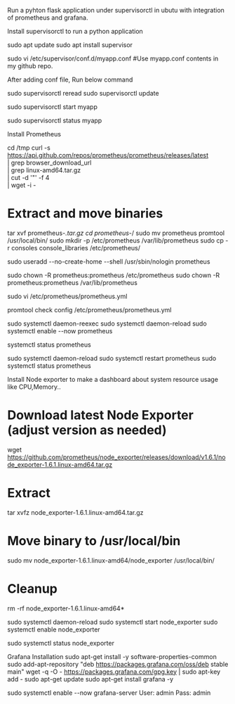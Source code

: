 Run a pyhton flask application under supervisorctl in ubutu with integration of prometheus and grafana.








Install supervisorctl to run a python application

sudo apt update
sudo apt install supervisor

sudo vi /etc/supervisor/conf.d/myapp.conf  #Use myapp.conf contents in my github repo.


After adding conf file, Run below command

sudo supervisorctl reread
sudo supervisorctl update

sudo supervisorctl start myapp

sudo supervisorctl status myapp

Install Prometheus

cd /tmp
curl -s https://api.github.com/repos/prometheus/prometheus/releases/latest \
  | grep browser_download_url \
  | grep linux-amd64.tar.gz \
  | cut -d '"' -f 4 \
  | wget -i -

# Extract and move binaries
tar xvf prometheus-*.tar.gz
cd prometheus-*/
sudo mv prometheus promtool /usr/local/bin/
sudo mkdir -p /etc/prometheus /var/lib/prometheus
sudo cp -r consoles console_libraries /etc/prometheus/


sudo useradd --no-create-home --shell /usr/sbin/nologin prometheus

sudo chown -R prometheus:prometheus /etc/prometheus
sudo chown -R prometheus:prometheus /var/lib/prometheus



sudo vi /etc/prometheus/prometheus.yml


promtool check config /etc/prometheus/prometheus.yml


sudo systemctl daemon-reexec
sudo systemctl daemon-reload
sudo systemctl enable --now prometheus

systemctl status prometheus

sudo systemctl daemon-reload
sudo systemctl restart prometheus
sudo systemctl status prometheus


Install Node exporter to make a dashboard about system resource usage like CPU,Memory..

# Download latest Node Exporter (adjust version as needed)
wget https://github.com/prometheus/node_exporter/releases/download/v1.6.1/node_exporter-1.6.1.linux-amd64.tar.gz

# Extract
tar xvfz node_exporter-1.6.1.linux-amd64.tar.gz

# Move binary to /usr/local/bin
sudo mv node_exporter-1.6.1.linux-amd64/node_exporter /usr/local/bin/

# Cleanup
rm -rf node_exporter-1.6.1.linux-amd64*


sudo systemctl daemon-reload
sudo systemctl start node_exporter
sudo systemctl enable node_exporter

sudo systemctl status node_exporter









Grafana Installation
sudo apt-get install -y software-properties-common
sudo add-apt-repository "deb https://packages.grafana.com/oss/deb stable main"
wget -q -O - https://packages.grafana.com/gpg.key | sudo apt-key add -
sudo apt-get update
sudo apt-get install grafana -y


sudo systemctl enable --now grafana-server
User: admin
Pass: admin
